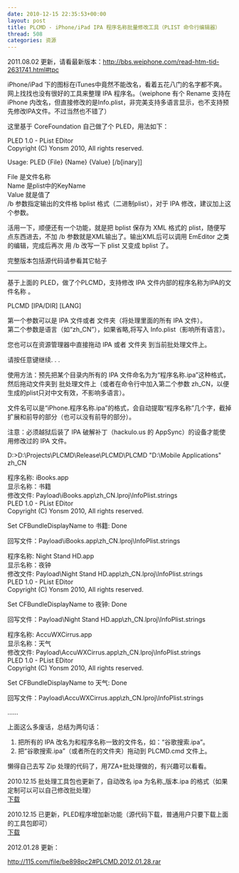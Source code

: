 ```yaml
---
date: 2010-12-15 22:35:53+00:00
layout: post
title: PLCMD - iPhone/iPad IPA 程序名称批量修改工具（PLIST 命令行编辑器）
thread: 508
categories: 资源
---
```


2011.08.02 更新，请看最新版本：http://bbs.weiphone.com/read-htm-tid-2631741.html#tpc  
  
iPhone/iPad 下的图标在iTunes中竟然不能改名，看着五花八门的名字都不爽。网上找找也没有很好的工具来整理 IPA 程序名。（weiphone 有个 Rename 支持在 iPhone 内改名，但直接修改的是Info.plist，非完美支持多语言显示，也不支持预先修改IPA文件。不过当然也不错了）  
  
这里基于 CoreFoundation 自己做了个 PLED<!-- more -->，用法如下：  
  


  
PLED 1.0 - PList EDitor  
Copyright (C) Yonsm 2010, All rights reserved.  
  
Usage: PLED {File} {Name} {Value} [/b[inary]]  
  
File 是文件名称  
Name 是plist中的KeyName  
Value 就是值了  
/b 参数指定输出的文件格 bplist 格式（二进制plist），对于 IPA 修改，建议加上这个参数。  
  
活用一下，顺便还有一个功能，就是把 bplist 保存为 XML 格式的 plist，随便写点东西进去，不加 /b 参数就是XML输出了。输出XML后可以调用 EmEditor 之类的编辑，完成后再次 用 /b 改写一下 plist 又变成 bplist 了。  
  


  
  
完整版本包括源代码请参看其它帖子 
  


* * *

  
  
基于上面的 PLED，做了个PLCMD，支持修改 IPA 文件内部的程序名称为IPA的文件名称 。  
  


  
PLCMD [IPA/DIR] [LANG]  
  
第一个参数可以是 IPA 文件或者 文件夹（将处理里面的所有 IPA 文件）。  
第二个参数是语言（如“zh_CN”），如果省略,将写入 Info.plist（影响所有语言）。  
  
您也可以在资源管理器中直接拖动 IPA 或者 文件夹 到当前批处理文件上。  
  
请按任意键继续. . .  


  
  
使用方法：预先把某个目录内所有的 IPA 文件命名为为“程序名称.ipa”这种格式，然后拖动文件夹到 批处理文件上（或者在命令行中加入第二个参数 zh_CN，以便生成的plist只对中文有效，不影响多语言）。  
  
文件名可以是“iPhone.程序名称.ipa”的格式，会自动提取“程序名称”几个字，截掉扩展和前导的部分（也可以没有前导的部分）。  
  
注意：必须越狱后装了 IPA 破解补丁（hackulo.us 的 AppSync）的设备才能使用修改过的 IPA 文件。  
  
  


  
  
D:\>D:\Projects\PLCMD\Release\PLCMD\PLCMD "D:\Mobile Applications" zh_CN  
  
程序名称: iBooks.app  
显示名称：书籍  
修改文件: Payload\iBooks.app\zh_CN.lproj\InfoPlist.strings  
PLED 1.0 - PList EDitor  
Copyright (C) Yonsm 2010, All rights reserved.  
  
Set CFBundleDisplayName to 书籍: Done  
  
回写文件：Payload\iBooks.app\zh_CN.lproj\InfoPlist.strings  
  
  
程序名称: Night Stand HD.app  
显示名称：夜钟  
修改文件: Payload\Night Stand HD.app\zh_CN.lproj\InfoPlist.strings  
PLED 1.0 - PList EDitor  
Copyright (C) Yonsm 2010, All rights reserved.  
  
Set CFBundleDisplayName to 夜钟: Done  
  
回写文件：Payload\Night Stand HD.app\zh_CN.lproj\InfoPlist.strings  
  
  
程序名称: AccuWXCirrus.app  
显示名称：天气  
修改文件: Payload\AccuWXCirrus.app\zh_CN.lproj\InfoPlist.strings  
PLED 1.0 - PList EDitor  
Copyright (C) Yonsm 2010, All rights reserved.  
  
Set CFBundleDisplayName to 天气: Done  
  
回写文件：Payload\AccuWXCirrus.app\zh_CN.lproj\InfoPlist.strings  
  
  
……  


  
  
上面这么多废话，总结为两句话：  
  
1. 把所有的 IPA 改名为和程序名称一致的文件名，如：“谷歌搜索.ipa”。  
2. 把“谷歌搜索.ipa”（或者所在的文件夹）拖动到 PLCMD.cmd 文件上。  
  
  
  
懒得自己去写 Zip 处理的代码了，用7ZA+批处理做的，有兴趣可以看看。  
  
2010.12.15 批处理工具包也更新了，自动改名 ipa 为名称_版本.ipa 的格式（如果定制可以可以自己修改批处理）  
[下载](/assets/PLCMD.1.2.zip)  
  
  
2010.12.15 已更新，PLED程序增加新功能（源代码下载，普通用户只要下载上面的工具包即可）  
[下载](/assets/PLED.2010.11.12.zip)  
  
2012.01.28 更新：  
  
http://115.com/file/be898pc2#PLCMD.2012.01.28.rar  
  

